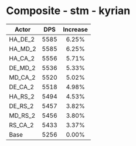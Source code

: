# Composite - stm - kyrian
| Actor | DPS | Increase |
|---|:---:|:---:|
|HA_DE_2|5585|6.25%|
|HA_MD_2|5585|6.25%|
|HA_CA_2|5556|5.71%|
|DE_MD_2|5536|5.33%|
|MD_CA_2|5520|5.02%|
|DE_CA_2|5518|4.98%|
|HA_RS_2|5494|4.53%|
|DE_RS_2|5457|3.82%|
|MD_RS_2|5456|3.80%|
|RS_CA_2|5433|3.37%|
|Base|5256|0.00%|
